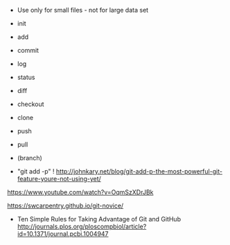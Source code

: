 
- Use only for small files - not for large data set

- init
- add
- commit
- log
- status
- diff
- checkout

- clone
- push
- pull

- (branch)

- "git add -p" !
  http://johnkary.net/blog/git-add-p-the-most-powerful-git-feature-youre-not-using-yet/

https://www.youtube.com/watch?v=OqmSzXDrJBk

https://swcarpentry.github.io/git-novice/

- Ten Simple Rules for Taking Advantage of Git and GitHub
  http://journals.plos.org/ploscompbiol/article?id=10.1371/journal.pcbi.1004947